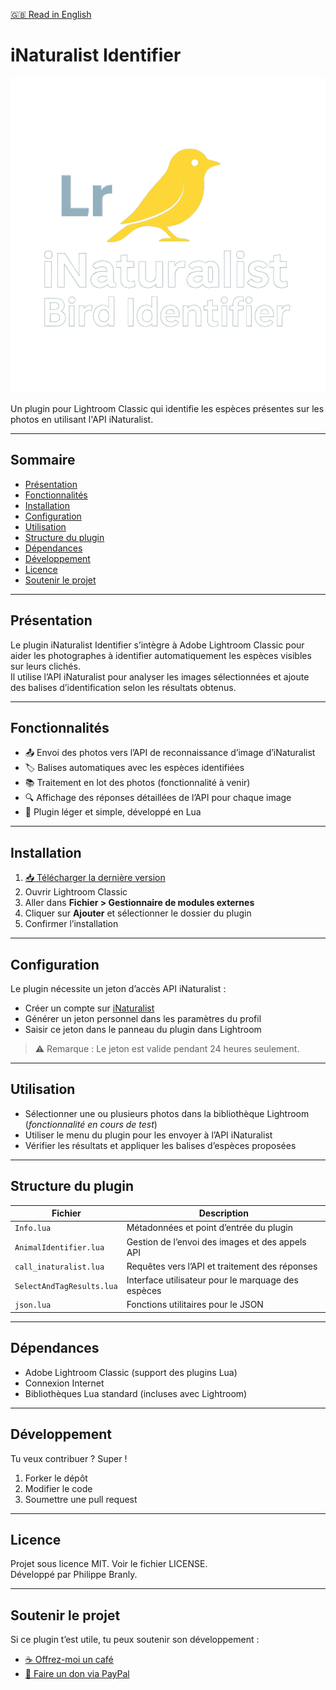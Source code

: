 <p><a href="../en/index.html">🇬🇧 Read in English</a></p>


# iNaturalist Identifier

![Capture d’écran du plugin](logo.png)

Un plugin pour Lightroom Classic qui identifie les espèces présentes sur les photos en utilisant l'API iNaturalist.

---

## Sommaire

- [Présentation](#présentation)
- [Fonctionnalités](#fonctionnalités)
- [Installation](#installation)
- [Configuration](#configuration)
- [Utilisation](#utilisation)
- [Structure du plugin](#structure-du-plugin)
- [Dépendances](#dépendances)
- [Développement](#développement)
- [Licence](#licence)
- [Soutenir le projet](#soutenir-le-projet)

---

## Présentation

Le plugin iNaturalist Identifier s’intègre à Adobe Lightroom Classic pour aider les photographes à identifier automatiquement les espèces visibles sur leurs clichés.  
Il utilise l’API iNaturalist pour analyser les images sélectionnées et ajoute des balises d’identification selon les résultats obtenus.

---

## Fonctionnalités

- 📤 Envoi des photos vers l’API de reconnaissance d’image d’iNaturalist  
- 🏷️ Balises automatiques avec les espèces identifiées  
- 📚 Traitement en lot des photos (fonctionnalité à venir)  
- 🔍 Affichage des réponses détaillées de l’API pour chaque image  
- 🧩 Plugin léger et simple, développé en Lua

---

## Installation

1. [📥 Télécharger la dernière version](https://github.com/pbranly/Inaturalist-Identifier-Lightroom/releases/latest)  
2. Ouvrir Lightroom Classic  
3. Aller dans **Fichier > Gestionnaire de modules externes**  
4. Cliquer sur **Ajouter** et sélectionner le dossier du plugin  
5. Confirmer l’installation

---

## Configuration

Le plugin nécessite un jeton d’accès API iNaturalist :

- Créer un compte sur [iNaturalist](https://www.inaturalist.org)  
- Générer un jeton personnel dans les paramètres du profil  
- Saisir ce jeton dans le panneau du plugin dans Lightroom

> ⚠️ Remarque : Le jeton est valide pendant 24 heures seulement.

---

## Utilisation

- Sélectionner une ou plusieurs photos dans la bibliothèque Lightroom (*fonctionnalité en cours de test*)  
- Utiliser le menu du plugin pour les envoyer à l’API iNaturalist  
- Vérifier les résultats et appliquer les balises d’espèces proposées

---

## Structure du plugin

| Fichier                    | Description                                         |
|---------------------------|-----------------------------------------------------|
| `Info.lua`                | Métadonnées et point d’entrée du plugin             |
| `AnimalIdentifier.lua`    | Gestion de l’envoi des images et des appels API     |
| `call_inaturalist.lua`    | Requêtes vers l’API et traitement des réponses      |
| `SelectAndTagResults.lua` | Interface utilisateur pour le marquage des espèces  |
| `json.lua`                | Fonctions utilitaires pour le JSON                  |

---

## Dépendances

- Adobe Lightroom Classic (support des plugins Lua)  
- Connexion Internet  
- Bibliothèques Lua standard (incluses avec Lightroom)

---

## Développement

Tu veux contribuer ? Super !

1. Forker le dépôt  
2. Modifier le code  
3. Soumettre une pull request

---

## Licence

Projet sous licence MIT. Voir le fichier LICENSE.  
Développé par Philippe Branly.

---

## Soutenir le projet

Si ce plugin t’est utile, tu peux soutenir son développement :

- [☕ Offrez-moi un café](https://www.buymeacoffee.com/philippebro)  
- [💸 Faire un don via PayPal](https://www.paypal.me/philippebranly)
